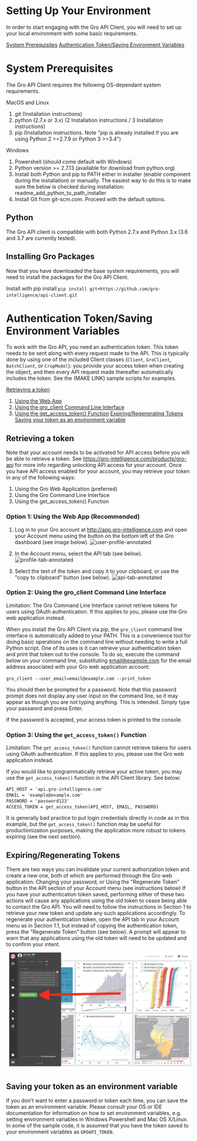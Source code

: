 
# Setting Up Your Environment
In order to start engaging with the Gro API Client, you will need to set up your local environment with some basic requirements.

[System Prerequisites](#SystemPrerequisites)
[Authentication Token/Saving Environment Variables](#Authentication)

# <a name="SystemPrerequisites"></a> System Prerequisites
The Gro API Client requires the following OS-dependant system requirements.

MacOS and Linux
1. git (Installation instructions)
2. python (2.7.x or 3.x) (2 Installation instructions / 3 Installation instructions)
3. pip (Installation instructions. Note "pip is already installed if you are using Python 2 >=2.7.9 or Python 3 >=3.4")

Windows
1. Powershell (should come default with Windows)
2. Python version >= 2.7.13 (available for download from python.org)
3. Install both Python and pip to PATH either in installer (enable component during the installation) or manually. The easiest way to do this is to make sure the below is checked during installation: readme_add_python_to_path_installer
4. Install Git from git-scm.com. Proceed with the default options.

## Python
The Gro API client is compatible with both Python 2.7.x and Python 3.x (3.6 and 3.7 are currently tested). 

## Installing Gro Packages
Now that you have downloaded the base system requirements, you will need to install the packages for the Gro API Client.

Install with pip install
```pip install git+https://github.com/gro-intelligence/api-client.git```


# <a name="Authentication"></a> Authentication Token/Saving Environment Variables
To work with the Gro API, you need an authentication token. This token needs to be sent along with every request made to the API. This is typically done by using one of the included Client classes (`Client`, `GroClient`, `BatchClient`, or `CropModel`): you provide your access token when creating the object, and then every API request made thereafter automatically includes the token. See the (MAKE LINK) sample scripts for examples.

[Retrieving a token](#Retrieval)
1. [Using the Web App](#RetrievalWebApp)
2. [Using the gro_client Command Line Interface](#RetrievalCLI)
3. [Using the get_access_token() Function](#RetrievalGAT)
[Expiring/Regenerating Tokens](#ExpiringTokens)
[Saving your token as an environment variable](#SavingEnvVar)

## <a name="Retrieval"></a> Retrieving a token
Note that your account needs to be activated for API access before you will be able to retrieve a token. See https://gro-intelligence.com/products/gro-api for more info regarding unlocking API access for your account.
Once you have API access enabled for your account, you may retrieve your token in any of the following ways:
1. Using the Gro Web Application (preferred)
2. Using the Gro Command Line Interface
3. Using the get_access_token() Function

### <a name="RetrievalWebApp"></a> Option 1: Using the Web App (Recommended)
1. Log in to your Gro account at http://app.gro-intelligence.com and open your Account menu using the button on the bottom left of the Gro dashboard (see image below).
![user-profile-annotated](../media/user-profile-annotated.png)

2. In the Account menu, select the API tab (see below).
![profile-tab-annotated](../media/profile-tab-annotated.png)

3. Select the text of the token and copy it to your clipboard, or use the "copy to clipboard" button (see below).
![api-tab-annotated](../media/api-tab-annotated.png)

### <a name="RetrievalCLI"></a> Option 2: Using the gro_client Command Line Interface
Limitation: The Gro Command Line Interface cannot retrieve tokens for users using OAuth authentication. If this applies to you, please use the Gro web application instead.

When you install the Gro API Client via pip, the `gro_client` command line interface is automatically added to your PATH. This is a convenience tool for doing basic operations on the command line without needing to write a full Python script. One of its uses is it can retrieve your authentication token and print that token out to the console. To do so, execute the command below on your command line, substituting email@example.com for the email address associated with your Gro web application account:

```gro_client --user_email=email@example.com --print_token```

You should then be prompted for a password. Note that this password prompt does not display any user input on the command line, so it may appear as though you are not typing anything. This is intended. Simply type your password and press Enter.

If the password is accepted, your access token is printed to the console.

### <a name="RetrievalGAT"></a> Option 3: Using the `get_access_token()` Function

Limitation: The `get_access_token()` function cannot retrieve tokens for users using OAuth authentication. If this applies to you, please use the Gro web application instead.

If you would like to programmatically retrieve your active token, you may use the `get_access_token()` function in the API Client library. See below:

```from api.client.lib import get_access_token
API_HOST = 'api.gro-intelligence.com'
EMAIL = 'example@example.com'
PASSWORD = 'password123'
ACCESS_TOKEN = get_access_token(API_HOST, EMAIL, PASSWORD)
```

It is generally bad practice to put login credentials directly in code as in this example, but the `get_access_token()` function may be useful for productionization purposes, making the application more robust to tokens expiring (see the next section).

## <a name="ExpiringTokens"></a> Expiring/Regenerating Tokens
There are two ways you can invalidate your current authorization token and create a new one, both of which are performed through the Gro web application:
Changing your password, or
Using the "Regenerate Token" button in the API section of your Account menu (see instructions below)
If you have your authentication token saved, performing either of these two actions will cause any applications using the old token to cease being able to contact the Gro API. You will need to follow the instructions in Section 1 to retrieve your new token and update any such applications accordingly.
To regenerate your authentication token, open the API tab in your Account menu as in Section 1.1, but instead of copying the authentication token, press the "Regenerate Token" button (see below). A prompt will appear to warn that any applications using the old token will need to be updated and to confirm your intent.

![regenerate-token](../media/regenerate-token.png)

## <a name="SavingEnvVar"></a>Saving your token as an environment variable
If you don't want to enter a password or token each time, you can save the token as an environment variable. Please consult your OS or IDE documentation for information on how to set environment variables, e.g. setting environment variables in Windows Powershell and Mac OS X/Linux. In some of the sample code, it is assumed that you have the token saved to your environment variables as `GROAPI_TOKEN`.
